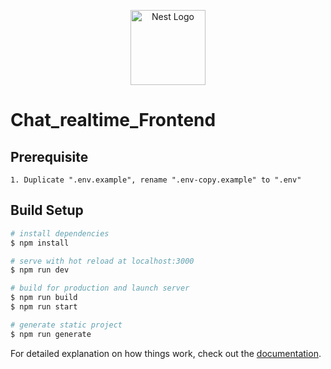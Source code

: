 <p align="center">
  <a href="https://nuxtjs.org/" target="blank"><img src="https://nuxtjs.ir/logos/nuxt.svg" width="120" alt="Nest Logo" /></a>
</p>

# Chat_realtime_Frontend

## Prerequisite

```
1. Duplicate ".env.example", rename ".env-copy.example" to ".env"
```

## Build Setup

```bash
# install dependencies
$ npm install

# serve with hot reload at localhost:3000
$ npm run dev

# build for production and launch server
$ npm run build
$ npm run start

# generate static project
$ npm run generate
```

For detailed explanation on how things work, check out the [documentation](https://nuxtjs.org).